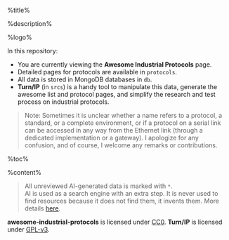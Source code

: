 %title%

%description%

%logo%

In this repository:
* You are currently viewing the **Awesome Industrial Protocols** page.
* Detailed pages for protocols are available in `protocols`.
* All data is stored in MongoDB databases in `db`.
* **Turn/IP** (in `srcs`) is a handy tool to manipulate this data, generate the
  awesome list and protocol pages, and simplify the research and test process
  on industrial protocols.

> Note: Sometimes it is unclear whether a name refers to a protocol, a standard,
  or a complete environment, or if a protocol on a serial link can be accessed
  in any way from the Ethernet link (through a dedicated implementation or a
  gateway). I apologize for any confusion, and of course, I welcome any remarks
  or contributions.

%toc%

%content%

> All unreviewed AI-generated data is marked with `*`.<br>
  AI is used as a search engine with an extra step. It is never used to find
  resources because it does not find them, it invents them. More details
  [here](./srcs/README.md#note-on-ai-generated-content).

**awesome-industrial-protocols** is licensed under
[CC0](https://creativecommons.org/publicdomain/zero/1.0/). **Turn/IP** is
licensed under [GPL-v3](https://www.gnu.org/licenses/gpl-3.0.en.html).
